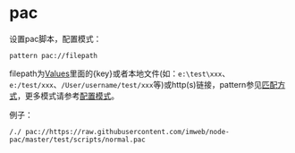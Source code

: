 # pac
设置pac脚本，配置模式：

	pattern pac://filepath
	
filepath为[Values](http://local.whistlejs.com/#values)里面的{key}或者本地文件(如：`e:\test\xxx`、`e:/test/xxx`、`/User/username/test/xxx`等)或http(s)链接，pattern参见[匹配方式](../pattern.html)，更多模式请参考[配置模式](../mode.html)。

例子：

	/./ pac://https://raw.githubusercontent.com/imweb/node-pac/master/test/scripts/normal.pac